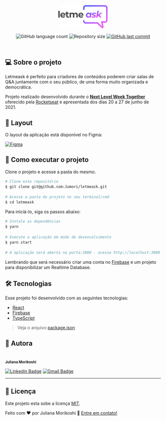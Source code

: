 <p align="center">
  <img alt="Letmeask" src=".github/logo.svg" width="160px">
</p>

<p align="center">
  <img alt="GitHub language count" src="https://img.shields.io/github/languages/count/Jumori/letmeask?color=%2304D361">

  <img alt="Repository size" src="https://img.shields.io/github/repo-size/Jumori/letmeask">

  <a href="https://github.com/Jumori/letmeask/commits/master">
    <img alt="GitHub last commit" src="https://img.shields.io/github/last-commit/Jumori/letmeask">
  </a>
</p>

<br>

## 💻 Sobre o projeto
Letmeask é perfeito para criadores de conteúdos poderem criar salas de Q&A juntamente com o seu público, de uma forma muito organizada e democrática.

Projeto realizado desenvolvido durante o **[Next Level Week Together](https://nextlevelweek.com/)** oferecido pela [Rocketseat](https://nextlevelweek.com/) e apresentada dos dias 20 a 27 de junho de 2021.

## 🎨 Layout

O layout da aplicação está disponível no Figma:

<a href="https://www.figma.com/file/u0BQK8rCf2KgzcukdRRCWh/Letmeask/duplicate">
  <img alt="Figma" src="https://img.shields.io/badge/Acessar%20Layout%20-Figma-%2304D361">
</a>

## 🚀 Como executar o projeto
Clone o projeto e acesse a pasta do mesmo.

```bash
# Clone este repositório
$ git clone git@github.com:Jumori/letmeask.git

# Acesse a pasta do projeto no seu terminal/cmd
$ cd letmeask
```

Para iniciá-lo, siga os passos abaixo:
```bash
# Instale as dependências
$ yarn

# Execute a aplicação em modo de desenvolvimento
$ yarn start

# A aplicação será aberta na porta:3000 - acesse http://localhost:3000
```

Lembrando que será necessário criar uma conta no [Firebase](https://firebase.google.com/) e um projeto para disponibilizar um Realtime Database.

## 🛠 Tecnologias

Esse projeto foi desenvolvido com as seguintes tecnologias:

- [React](https://reactjs.org)
- [Firebase](https://firebase.google.com/)
- [TypeScript](https://www.typescriptlang.org/)

> Veja o arquivo  [package.json](https://github.com/Jumori/letmeask/blob/master/package.json)

## 🦸 Autora

<a href="https://github.com/Jumori">
 <img style="border-radius: 50%;" src="https://avatars1.githubusercontent.com/u/44618499?s=460&u=691cddb486d4b665417d25d8a575e508d6ef9563&v=4" width="100px;" alt=""/>
 <br />
 <sub><b>Juliana Morikoshi</b></sub></a>
 <br />

[![Linkedin Badge](https://img.shields.io/badge/-Juliana-blue?style=flat-square&logo=Linkedin&logoColor=white&link=https://www.linkedin.com/in/julianamorikoshi/)](https://www.linkedin.com/in/julianamorikoshi/)
[![Gmail Badge](https://img.shields.io/badge/-julianamorikoshi@gmail.com-c14438?style=flat-square&logo=Gmail&logoColor=white&link=mailto:julianamorikoshi@gmail.com)](mailto:julianamorikoshi@gmail.com)

---

## 📝 Licença

Este projeto esta sobe a licença [MIT](./LICENSE).

Feito com ❤️ por Juliana Morikoshi 👋 [Entre em contato!](https://www.linkedin.com/in/julianamorikoshi/)
